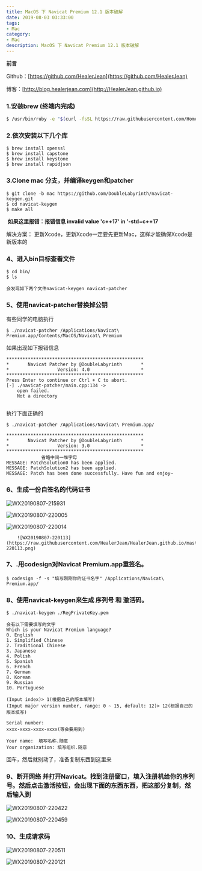 ```yaml
---
title: MacOS 下 Navicat Premium 12.1 版本破解
date: 2019-08-03 03:33:00
tags: 
- Mac
category: 
- Mac
description: MacOS 下 Navicat Premium 12.1 版本破解
---
```


**前言**     

 Github：[https://github.com/HealerJean](https://github.com/HealerJean)         

 博客：[http://blog.healerjean.com](http://HealerJean.github.io)          




### 1.安装brew (终端内完成)

```sh
$ /usr/bin/ruby -e "$(curl -fsSL https://raw.githubusercontent.com/Homebrew/install/master/install)"

```

### 2.依次安装以下几个库


```shell
$ brew install openssl
$ brew install capstone
$ brew install keystone
$ brew install rapidjson

```


### 3.Clone mac 分支，并编译keygen和patcher

```shell
$ git clone -b mac https://github.com/DoubleLabyrinth/navicat-keygen.git
$ cd navicat-keygen
$ make all

```
 **如果这里报错：报错信息 invalid value 'c++17' in '-std=c++17**    

解决方案：   更新Xcode，更新Xcode一定要先更新Mac，这样才能确保Xcode是新版本的

### 4、进入bin目标查看文件


```shell
$ cd bin/
$ ls

会发现如下两个文件navicat-keygen navicat-patcher

```

### 5、使用navicat-patcher替换掉公钥

有些同学的电脑执行

```shell
$ ./navicat-patcher /Applications/Navicat\ Premium.app/Contents/MacOS/Navicat\ Premium

```

如果出现如下报错信息

```shell
***************************************************
*       Navicat Patcher by @DoubleLabyrinth       *
*                  Version: 4.0                   *
***************************************************
Press Enter to continue or Ctrl + C to abort.
[-] ./navicat-patcher/main.cpp:134 -> 
    open failed.
    Not a directory
    
```

执行下面正确的

```shell
$ ./navicat-patcher /Applications/Navicat\ Premium.app/

***************************************************
*       Navicat Patcher by @DoubleLabyrinth       *
*                  Version: 3.0                   *
***************************************************
             省略中间一堆字母
MESSAGE: PatchSolution0 has been applied.
MESSAGE: PatchSolution2 has been applied.
MESSAGE: Patch has been done successfully. Have fun and enjoy~

```

### 6、生成一份自签名的代码证书
![WX20190807-215931](https://raw.githubusercontent.com/HealerJean/HealerJean.github.io/master/blogImages/WX20190807-215931.png)

![WX20190807-220005](https://raw.githubusercontent.com/HealerJean/HealerJean.github.io/master/blogImages/WX20190807-220005.png)

![WX20190807-220014](https://raw.githubusercontent.com/HealerJean/HealerJean.github.io/master/blogImages/WX20190807-220014.png)

		![WX20190807-220113](https://raw.githubusercontent.com/HealerJean/HealerJean.github.io/master/blogImages/WX20190807-220113.png)




### 7、.用codesign对Navicat Premium.app重签名。


```shell
$ codesign -f -s "填写刚刚你的证书名字" /Applications/Navicat\ Premium.app/

```

### 8、使用navicat-keygen来生成 序列号 和 激活码。



```shell
$ ./navicat-keygen ./RegPrivateKey.pem

会有以下需要填写的文字
Which is your Navicat Premium language?
0. English
1. Simplified Chinese
2. Traditional Chinese
3. Japanese
4. Polish
5. Spanish
6. French
7. German
8. Korean
9. Russian
10. Portuguese

(Input index)> 1(根据自己的版本填写)
(Input major version number, range: 0 ~ 15, default: 12)> 12(根据自己的版本填写)

Serial number:
xxxx-xxxx-xxxx-xxxx(等会要用到)

Your name:  填写名称.随意
Your organization: 填写组织.随意 

```

回车，然后就别动了，准备复制东西到这里来


### 9、断开网络 并打开Navicat。找到注册窗口，填入注册机给你的序列号。然后点击激活按钮，会出现下面的东西东西，把这部分复制，然后输入到

![WX20190807-220422](https://raw.githubusercontent.com/HealerJean/HealerJean.github.io/master/blogImages/WX20190807-220422.png)

![WX20190807-220459](https://raw.githubusercontent.com/HealerJean/HealerJean.github.io/master/blogImages/WX20190807-220459.png)


### 10、生成请求码

![WX20190807-220511](https://raw.githubusercontent.com/HealerJean/HealerJean.github.io/master/blogImages/WX20190807-220511.png)

![WX20190807-220121](https://raw.githubusercontent.com/HealerJean/HealerJean.github.io/master/blogImages/WX20190807-220121.png)

